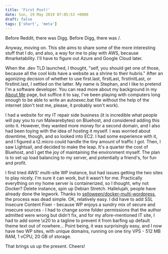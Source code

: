 ```yaml
---
title: 'First Post!'
date: Sun, 19 May 2019 07:05:53 +0000
draft: false
tags: ['short', 'meta']
---
```


Before Reddit, there was Digg. Before Digg, there was /.

Anyway, moving on. This site aims to share some of the more interesting stuff that I do, and also, a way for me to play with AWS, because #marketability. I'll have to figure out Azure and Google Cloud later.

When the .dev TLD launched, I thought, "self, you should get one of those, because all the cool kids have a website as a shrine to their hubris." After an agonizing decision of whether to use first.last, firstLast, firstInitLast, or firstInit.last, I settled on the latter. My name is Stephan, and I like to pretend I'm a software developer. You can read more about my background in my [About Me](https://sgarland.dev/posts/2019-05-19-about-me/) page, but suffice it to say, I've been playing with computers long enough to be able to write an autoexec.bat file without the help of the internet (don't test me, please, it probably won't work).

I had a website for my IT repair side business (it is incredible what people will pay you to run Malwarebytes) on Bluehost, and considered adding this onto it. However, they wanted more money for a second domain, and I also had been toying with the idea of hosting it myself. I was worried about downtime, though, and so looked into EC2. I had some experience with it, and I figured a t2.micro could handle the tiny amount of traffic I got. Then, I saw Lightsail, and decided to make the leap. It's a quarter the cost of Bluehost, and I get the joy of maintaining the environment myself. The plan is to set up load balancing to my server, and potentially a friend's, for fun and profit.

I first tried AWS' multi-site WP instance, but had issues getting the two sites to play nicely. I'm sure it can work, but it wasn't for me. Practically everything on my home server is containerized, so I thought, why not Docker? Delete instance, spin up Debian Stretch. Hallelujah, people have already done the legwork. Thanks to [selloween/docker-multi-wordpress](https://github.com/selloween/docker-multi-wordpress), the process was dead simple. OK, relatively easy. I did have to add SSL Insecure Content Fixer - because WP enjoys a sundry mix of secure and insecure sources - I had to change some folder permissions that the author admitted were wrong but didn't fix, and for my afore-mentioned IT site, I had to add some \\x20 to a tagline to prevent it from barfing up default theme text out of nowhere... Point being, it was surprisingly easy, and I now have two WP sites, with unique domains, running on one tiny VPS - 512 MB RAM, 1 vCPU, 20 GB of storage.

That brings us up the present. Cheers!